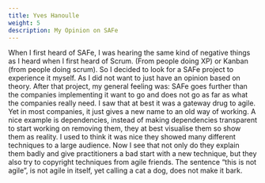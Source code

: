 ```yaml
---
title: Yves Hanoulle
weight: 5
description: My Opinion on SAFe
---
```


When I first heard of SAFe, I was hearing the same kind of negative things as I heard when I first heard of Scrum. (From people doing XP) or Kanban (from people doing scrum). So I decided to look for a SAFe project to experience it myself. As I did not want to just have an opinion based on theory. After that project, my general feeling was: SAFe goes further than the companies implementing it want to go and does not go as far as what the companies really need. I saw that at best it was a gateway drug to agile. Yet in most companies, it just gives a new name to an old way of working. A nice example is dependencies, instead of making dependencies transparent to start working on removing them, they at best visualise them so show them as reality.  I used to think it was nice they showed many different techniques to a large audience. Now I see that not only do they explain them badly and give practitioners a bad start with a new technique, but they also try to copyright techniques from agile friends. The sentence “this is not agile”, is not agile in itself, yet calling a cat a dog, does not make it bark. 